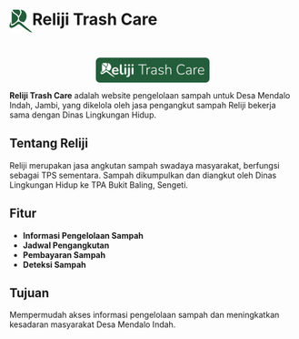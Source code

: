 # <img src="./logo.png" alt="Reliji Trash Care Logo" width="40" align="left"> Reliji Trash Care

<br>

<p align="center"> 
<img src="./logo2.png" alt="Reliji Trash Care Logo" width="200" align="center">
</p>

**Reliji Trash Care** adalah website pengelolaan sampah untuk Desa Mendalo Indah, Jambi, yang dikelola oleh jasa pengangkut sampah Reliji bekerja sama dengan Dinas Lingkungan Hidup.

## Tentang Reliji

Reliji merupakan jasa angkutan sampah swadaya masyarakat, berfungsi sebagai TPS sementara. Sampah dikumpulkan dan diangkut oleh Dinas Lingkungan Hidup ke TPA Bukit Baling, Sengeti.

## Fitur

- **Informasi Pengelolaan Sampah**
- **Jadwal Pengangkutan**
- **Pembayaran Sampah**
- **Deteksi Sampah**

## Tujuan

Mempermudah akses informasi pengelolaan sampah dan meningkatkan kesadaran masyarakat Desa Mendalo Indah.
